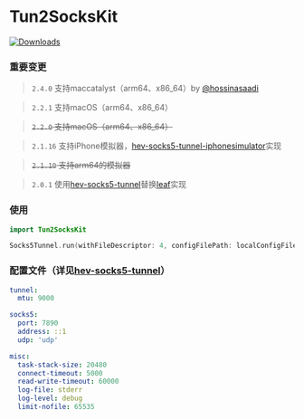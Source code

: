 # Tun2SocksKit

[![Downloads][0]][1]

[0]: https://img.shields.io/github/downloads/arror/Tun2SocksKit/total.svg
[1]: https://github.com/tozik/Tun2SocksKit/releases/latest

### 重要变更

> `2.4.0` 支持maccatalyst（arm64、x86_64）by [@hossinasaadi](https://github.com/hossinasaadi)

> `2.2.1` 支持macOS（arm64、x86_64）

> ~~`2.2.0` 支持macOS（arm64、x86_64）~~

> `2.1.16` 支持iPhone模拟器，[hev-socks5-tunnel-iphonesimulator](https://github.com/daemooon/hev-socks5-tunnel-iphonesimulator)实现

> ~~`2.1.10` 支持arm64的模拟器~~

> `2.0.1` 使用[hev-socks5-tunnel](https://github.com/heiher/hev-socks5-tunnel)替换[leaf](https://github.com/eycorsican/leaf)实现


### 使用
```swift
import Tun2SocksKit

Socks5Tunnel.run(withFileDescriptor: 4, configFilePath: localConfigFileURL.path(percentEncoded: false))
```

### 配置文件（详见[hev-socks5-tunnel](https://github.com/heiher/hev-socks5-tunnel)）
```yml
tunnel:
  mtu: 9000

socks5:
  port: 7890
  address: ::1
  udp: 'udp'

misc:
  task-stack-size: 20480
  connect-timeout: 5000
  read-write-timeout: 60000
  log-file: stderr
  log-level: debug
  limit-nofile: 65535
```






